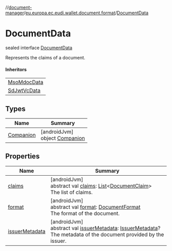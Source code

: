 //[document-manager](../../../index.md)/[eu.europa.ec.eudi.wallet.document.format](../index.md)/[DocumentData](index.md)

# DocumentData

sealed interface [DocumentData](index.md)

Represents the claims of a document.

#### Inheritors

| |
|---|
| [MsoMdocData](../-mso-mdoc-data/index.md) |
| [SdJwtVcData](../-sd-jwt-vc-data/index.md) |

## Types

| Name | Summary |
|---|---|
| [Companion](-companion/index.md) | [androidJvm]<br>object [Companion](-companion/index.md) |

## Properties

| Name | Summary |
|---|---|
| [claims](claims.md) | [androidJvm]<br>abstract val [claims](claims.md): [List](https://kotlinlang.org/api/latest/jvm/stdlib/kotlin-stdlib/kotlin.collections/-list/index.html)&lt;[DocumentClaim](../-document-claim/index.md)&gt;<br>The list of claims. |
| [format](format.md) | [androidJvm]<br>abstract val [format](format.md): [DocumentFormat](../-document-format/index.md)<br>The format of the document. |
| [issuerMetadata](issuer-metadata.md) | [androidJvm]<br>abstract val [issuerMetadata](issuer-metadata.md): [IssuerMetadata](../../eu.europa.ec.eudi.wallet.document.metadata/-issuer-metadata/index.md)?<br>The metadata of the document provided by the issuer. |
